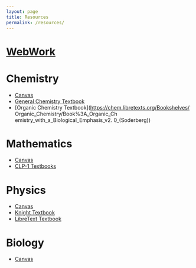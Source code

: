 ```yaml
---
layout: page
title: Resources
permalink: /resources/
---
```


# [WebWork](https://webwork.elearning.ubc.ca/webwork2/2020W1-2_SCIE_010_001/)

# Chemistry
- [Canvas](https://canvas.ubc.ca/courses/62920)
- [General Chemistry Textbook](https://chem.libretexts.org/Bookshelves/)
- [Organic Chemistry Textbook](https://chem.libretexts.org/Bookshelves/ Organic_Chemistry/Book%3A_Organic_Ch emistry_with_a_Biological_Emphasis_v2. 0_(Soderberg))

# Mathematics
- [Canvas](https://canvas.ubc.ca/courses/62921)
- [CLP-1 Textbooks](http://www.math.ubc.ca/~CLP/)

# Physics
- [Canvas](https://canvas.ubc.ca/courses/62922)
- [Knight Textbook](https://www.icloud.com/iclouddrive/0r8Vrcg15WywXhTUP8Y-3P7wA#Knight,_Randall_Dewey_-_Physics_for_scientists_and_engineers__a_strategic_approach_with_modern_physics-Pearson_(2017))
- [LibreText Textbook](https://openstax.org/details/books/uni)

# Biology
- [Canvas](https://canvas.ubc.ca/courses/62806)
